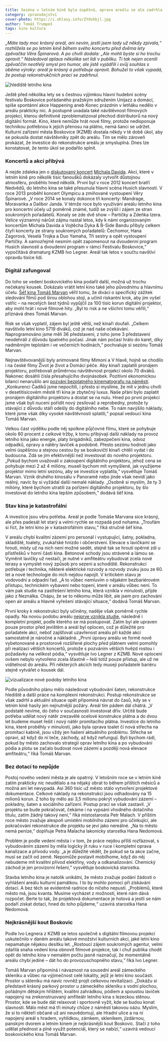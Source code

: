 ```yaml
---
title: Sezóna v letním kině byla úspěšná, oprava areálu se ale zadrhla
category: zpravodajství
cover-photo: https://i.ohlasy.info/ZYdvkbjl.jpg
author: Tomáš Trumpeš
tags: kino kultura
---
```


*„Máte tady moc krásný areál, ani nevím, jestli jsem tady už někdy zpívala,“ rozhlížela se po letním kině během svého koncertu před dvěma lety zpěvačka Věra Špinarová. A po chvíli dodala: „Ale mohli byste si ho trochu opravit.“ Následoval aplaus několika set lidí v publiku. Ti tak nejen ocenili zpěvaččin neotřelý smysl pro humor, ale jistě vyjádřili i svůj souhlas s oběma výroky: areál je krásný a potřebuje opravit. Bohužel to však vypadá, že postup rekonstrukčních prací se zadrhnul.*

<img src="https://i.ohlasy.info/ZYdvkbj.jpg" alt="hlediště letního kina" class="img-responsive">

Ještě před několika lety se s čestnou výjimkou hlavní hudební scény festivalu Boskovice pořádaného pražským sdružením Unijazz a domácí, spíše spontánní akce Happening aneb Konec prázdnin v letňáku nedělo v areálu prakticky nic. A postupně uvadala také návštěvnost filmových projekcí, kterou definitivně zproblematizoval přechod distributorů na nový digitální formát. Kino, které nemůže hrát nové filmy, protože nedisponuje technikou potřebnou k jejich přenosu na plátno, nemá šanci se udržet. Kulturní zařízení města Boskovice (KZMB) dostala někdy v té době úkol, aby se pokusila dostat návštěvníky zpět do areálu. Tím se mělo zároveň prokázat, že investice do rekonstrukce areálu je smysluplná. Dnes lze konstatovat, že tento úkol se podařilo splnit.

### Koncertů a akcí přibývá

A nejde zdaleka jen o [diskutovaný koncert](/clanky/2015/04/podpora-kultury.html) [Michala Davida](/clanky/2015/04/michal-david-za-hranici.html). Akcí, které v letním kině pro několik tisíc fanoušků dokázaly vytvořit důstojnou atmosféru, proběhlo hned několik. První byl v roce 2012 koncert bratří Nedvědů, do letního kina se také přesunula hlavní scéna Husích slavností. V roce 2013 proběhl koncert Olympicu a zmiňované vystoupení Věry Špinarové. „V roce 2014 se konaly dokonce tři koncerty: Mandrage, Moravanka a Dalibor Janda. V témže roce bylo využívání areálu letního kina pro koncertní účely už poměrně známé, tudíž se zvýšil i zájem ze stran soukromých pořadatelů. Konaly se zde dvě show – Partičky a Zdeňka Izera. Velice významný nárůst zájmu nastal letos, kdy k námi organizovaným koncertům Michala Davida a Vojtěcha Dyka & B-Side Bandu přibyly celkem čtyři koncerty ze strany soukromých pořadatelů: Čechomor, Hana Zagorová, Veselá Trojka a Duo Yamaha, Tři sestry a opět vystoupení Partičky. A samozřejmě nesmím opět zapomenout na dvoudenní program Husích slavností a dvoudenní program v rámci Festivalu Boskovice,“ vypočítává dramaturg KZMB Ivo Legner. Areál tak letos v součtu navštíví opravdu tisíce lidí.

### Digitál zafungoval

Do toho se vedení boskovického kina podařil další, možná už trochu nečekaný kousek. Dokázalo vrátit letní kino také jeho původnímu a hlavnímu účelu. [Šéf kina Tomáš Marvan](/clanky/2015/02/rozhovor-tomas-marvan.html) věřil tomu, že diváci o specifický zážitek sledování filmů pod širou oblohou stojí, a učinil riskantní krok, aby jim vyšel vstříc – na necelých šest týdnů vypůjčil za 100 tisíc korun digitální projektor, aby mohl hrát i nové filmové hity. „Byl to risk a ne všichni tomu věřili,“ přiznává dnes Tomáš Marvan.

Risk se však vyplatil, zájem byl ještě větší, než kinaři doufali. „Celkem navštívilo letní kino 5719 diváků, což je nad naše očekávání.  Naprogramováno jsme měli 36 představení, z toho jsme 3 představení neodehráli z důvodu špatného počasí.  Jinak nám počasí hrálo do karet, díky nadměrným teplotám i ve večerních hodinách,“ pochvaluje si sezónu Tomáš Marvan.

Nejnavštěvovanější byly animované filmy Mimoni a V hlavě, hojně se chodilo i na české filmy Život je život a Domácí péče. Aby kinaři zaplatili pronájem projektoru, potřebovali průměrnou návštěvnost projekcí okolo 70 diváků. Nakonec dosáhli čísla přesahujícího dvojnásobek. Pozitivní ekonomickou bilanci nenarušilo ani [pozvání bezplatného kinematografu na náměstí](/clanky/2015/07/letnak-versus-cadici.html). „Konkurenci Čadíků jsme nepocítili, i přesto si myslíme, že mít v jednu chvíli v desetitisícovém městě tři kina je zbytečný luxus. Naše přání bylo zaplatit pronájem digitálního projektoru a dostat se na nulu. Hned po první projekci jsme však byli nuceni pořídit nový zesilovač a reprobedny, protože ty stávající z důvodu stáří odešly do digitálního nebe. To nám navýšilo náklady, které jsme však díky vysoké návštěvnosti splatili,“ popsal vedoucí kina Tomáš Marvan.

Velkou část výdělku podle něj spolkne půjčovné filmu, které se pohybuje okolo 60 procent z celkové tržby, k tomu přibývají další náklady na provoz letního kina jako energie, platy brigádníků, zabezpečení kina, odvoz odpadků, opravy a nátěry laviček a podobně. Přesto sezónu hodnotí jako velmi úspěšnou a stejnou cestou by se boskovičtí kinaři chtěli vydat i do budoucna. Zdá se jim efektivnější než investovat do nového projektoru. „Pokud bychom uvažovali o zakoupení digitálního projektoru, jehož cena se pohybuje mezi 2 až 4 milióny, museli bychom mít vymyšlené, jak využijeme projektor mimo letní sezónu, aby se investice vyplatila,“ vysvětluje Tomáš Marvan. Vznik druhého kinosálu v Panoramě nebo jinde však nevidí jako reálný, navíc by si vyžádal další nemalé náklady. „Osobně si myslím, že ty 3 milióny, které bychom utratili za pořízení digitálního projektoru, by šlo investovat do letního kina lepším způsobem,“ dodává šéf kina.

### Stav kina je katastrofální

A investice jsou věru potřeba. Areál je podle Tomáše Marvana sice krásný, ale přes padesát let starý a velmi rychle se rozpadá pod nohama. „Troufám si říct, že letní kino je v katastrofálním stavu,“ říká stručně šéf kina. 

V areálu chybí kvalitní zázemí pro personál i vystupující, šatny, pokladna, skladiště, toalety, zvukařské hnízdo i občerstvení. Elevace s lavičkami se hroutí, místy už na nich není možné sedět, stejně tak se hroutí opěrné zdi u přístřešků v horní části kina. Betonové schody jsou strávené a lámou se. Vyměnit lavičky už nestačí, je nutné v amfiteátru vybudovat zcela nové terasy a vymyslet nový způsob pro sezení a schodiště. Rekonstrukci potřebuje i technika, některé elektrické rozvody a rozvody zvuku jsou ze 60. let a nové technologie do nich nejdou napojit. V kritickém stavu je vodovodní a odpadní řad. „A to vůbec nemluvím o nějakém bezbariérovém přístupu, technickém vybavení nebo topení, které v areálu vůbec není. To vám pak studie na zastřešení letního kina, která vznikla v minulosti, přijde jako z Neználka. Chápu, že se to někomu může líbit, ale jsem pro zachování open air areálu a hlavně vyřešení stávající situace,“ dodává Tomáš Marvan.

První kroky k rekonstrukci byly učiněny, naděje však poměrně rychle opadly. Na novou podobu areálu [nejprve vznikla studie](http://data.ohlasy.info/letni+kino+studie.pdf), následně i kompletní projekt, podle kterého se má postupovat. Zatím byl ale upraven pouze prostor před jevištěm a areál byl oplocen, což je důležité pro pořadatele akcí, neboť zajišťovat uzavřenost areálu při každé akci samostatně je náročné a nákladné. „První úpravy areálu ve formě nově vybetonované a prostorově rozšířené plochy před plátnem velmi pomohly při realizaci větších koncertů, protože s pozváním větších hvězd rostou i požadavky na velikost pódia,“ vysvětluje Ivo Legner z KZMB.  Nové oplocení ovšem nebylo vytvořeno zcela šťastně – řeší totiž pouze přístup, ale už ne viditelnost do areálu. Při některých akcích tedy musejí pořadatelé bariéru stejně vytvářet o kousek dál.

<img src="https://i.ohlasy.info/WGkkqgo.jpg" alt="vizualizace nové podoby letního kina" class="img-responsive">

Podle původního plánu mělo následovat vybudování šaten, rekonstrukce hlediště a další práce na komplexní rekonstrukci. Postup rekonstrukce se však zadrhl a aktuální situace opět připomíná návrat do časů, kdy se v letním kině hasily jen nejnutnější požáry. Areál tím pádem dál chátrá. „V podstatě nevíme, do čeho v současnosti investovat dřív. Určitě bude potřeba udělat nový nátěr zrezavělé ocelové konstrukce plátna a do dvou let budeme muset řešit i nový nátěr promítacího plátna.  Investice do letního kina, které proběhly v minulosti, jako byla oprava toalet či nová střecha na promítací kabině, jsou vždy jen hašení aktuálního problému. Střecha se opraví, až když do ní teče, záchody, až když nefungují. Byli bychom rádi, pokud by město zachovalo strategii oprav letního kina a po vybudování pódia a plotu se začalo budovat nové zázemí a později nová elevace amfiteátru,“ říká Tomáš Marvan.

### Bez dotací to nepůjde

Postoj nového vedení města je ale opatrný. V letošním roce se v letním kině zatím prakticky nic neudělalo a na nějaký obrat to během příštích měsíců a možná ani let nevypadá. Asi 360 tisíc už město stálo vytvoření projektové dokumentace. Celkové náklady na rekonstrukci jsou odhadovány na 15 milionů korun. Z toho by mělo asi 3,5 milionu pokrýt vybudování zázemí – pokladny, šaten a sociálního zařízení. Postup prací se však zastavil. „V projektu se bude pokračovat, čekáme i na vypsání vhodného dotačního titulu, zatím žádný takový není,“ říká místostarosta Petr Malach. V příštím roce město zvažuje alespoň umístění mobilního zázemí pro účinkující, ale pokračování rekonstrukce dle projektu se jeví jako nereálné. „Na to město nemá peníze,“ doplňuje Petra Malacha lakonicky starostka Hana Nedomová.

Problém je podle vedení města i v tom, že práce nejdou příliš rozfázovat, s vybudováním zázemí by měla logicky jít ruku v ruce i kompletní oprava kanalizace a přívodu vody. „a je důležité vědět, že pokud se ta akce začne, musí se začít od země. Nepomůže postavit mobilhome, když do něj nebudeme mít kvalitní přívod elektřiny, vody a odkanalizování. Chemický záchod je jen provizorní řešení,“ vysvětluje boskovická starostka.

Stavba letního kina je natolik unikátní, že město zvažuje podání žádosti o vyhlášení areálu kulturní památkou. I to by mohlo pomoci při získávání dotací. A bez těch se evidentně radnice do ničeho nepustí.  „Problémů, které město má, jsou kvanta. Musíme vycházet z možností, které nám dává rozpočet. Berte to tak, že projektová dokumentace je hotová a jestli se nám podaří získat dotaci, hned do toho půjdeme,“ uzavírá starostka Hana Nedomová.

### Nejkrásnější kout Boskovic

Podle Ivo Legnera z KZMB se letos společně s digitální filmovou projekcí uskutečnilo v daném areálu takové množství kulturních akcí, jaké letní kino nepamatuje nějakou desítku let. „Rostoucí zájem soukromých agentur, velmi zdařilá snaha vedení kina obnovit filmové projekce, tak i chuť publika chodit opět do letního kina v nemalém počtu jasně naznačují, že momentálně areálu chybí jediné – dát ho do provozuschopného stavu,“ říká Ivo Legner. 

Tomáš Marvan připomíná i návaznost na sousední areál zámeckého skleníku a vůbec na výjimečnost celé lokality, jejíž je letní kino součástí. Prostor u skleníku má navíc rovněž projít celkovou revitalizací. „Dokážu si představit krásný parkový prostor u zámeckého skleníku s vodní plochou, pořádným dětským hřištěm, kvalitní zahrádkou, pódiem a spoustou laviček napojený na zrekonstruovaný amfiteátr letního kina s lezeckou stěnou. Prostor, kde se bude dát relaxovat i sportovně vyžít, kde se budou konat slavnosti.  Málo měst má tři minuty chůze z náměstí takovou oázu. Myslím, že si to někteří občané už ani neuvědomují, ale Hradní ulice a na ní napojený areál s hradem, vyhlídkou, zámkem, skleníkem, jízdárnou, panským dvorem a letním kinem je nejkrásnější kout Boskovic. Stačí z toho udělat přednost a plně využít potenciál, který se nabízí,“ uzavírá vedoucí boskovického kina Tomáš Marvan. 

